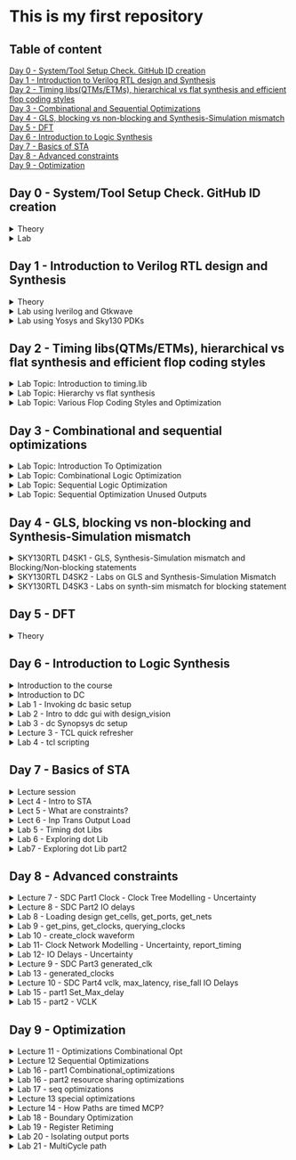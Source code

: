 # This is my first repository

## Table of content

[Day 0 - System/Tool Setup Check. GitHub ID creation](https://github.com/ariefsulaiman/sd-training/blob/main/Readme.md#day-0---systemtool-setup-check-github-id-creation)\
[Day 1 - Introduction to Verilog RTL design and Synthesis](https://github.com/ariefsulaiman/sd-training/blob/main/Readme.md#day-1---introduction-to-verilog-rtl-design-and-synthesis)\
[Day 2 - Timing libs(QTMs/ETMs), hierarchical vs flat synthesis and efficient flop coding styles](https://github.com/ariefsulaiman/sd-training/blob/main/Readme.md#day-2---timing-libsqtmsetms-hierarchical-vs-flat-synthesis-and-efficient-flop-coding-styles)\
[Day 3 - Combinational and Sequential Optimizations](https://github.com/ariefsulaiman/sd-training/blob/main/Readme.md#day-3---combinational-and-sequential-optimizations)\
[Day 4 - GLS, blocking vs non-blocking and Synthesis-Simulation mismatch](https://github.com/ariefsulaiman/sd-training/blob/main/Readme.md#day-4---gls-blocking-vs-non-blocking-and-synthesis-simulation-mismatch)\
[Day 5 - DFT](https://github.com/ariefsulaiman/sd-training/blob/main/Readme.md#day-5---dft)\
[Day 6 - Introduction to Logic Synthesis](https://github.com/ariefsulaiman/sd-training#day-6---introduction-to-logic-synthesis)\
[Day 7 - Basics of STA](https://github.com/ariefsulaiman/sd-training#day-7---basics-of-sta)\
[Day 8 - Advanced constraints](https://github.com/ariefsulaiman/sd-training/blob/main/Readme.md#day-8---advanced-constraints)\
[Day 9 - Optimization](https://github.com/ariefsulaiman/sd-training/blob/main/Readme.md#day-9---optimization)


## Day 0 - System/Tool Setup Check. GitHub ID creation
<details>
  <summary>Theory</summary>
 

### Theory
The term **"IC packaging"** describes the material that holds a semiconductor device. The circuit material is enclosed in a package to prevent rust or physical damage and to enable attachment of the electrical contacts linking it to the printed circuit board (PCB). There are many different types of integrated circuits, and as a result, there are many IC packaging system designs to take into account. This is because various circuit designs will require various requirements for their exterior casing.\
Example of package - Quadruple in-line package (QIP) and Dual in-line package (DIP).

![image](https://user-images.githubusercontent.com/118953928/203929575-c1a4f6b4-530c-4778-bda4-69649a140961.png)
![image](https://user-images.githubusercontent.com/118953928/203929823-5436c544-0933-4c5f-b9b6-09d5637fb1ab.png)

**Pad** - used to connect inside (core) to outside (I/O), good at ESD protection to prevent charge coming from outside damage the core inside.\
**Core** - consists of all the main logic gate (NMOS/PMOS) and cell block such as macro cell and foundry IP's.\
**I/O** - help in communication between die with external and will be connected to die by using wire bonding.\
**Wire Bonding** - method of making interconnections between an integrated circuit (IC) or other semiconductor device and its packaging during semiconductor device fabrication.\
**Macro** - a simple core/cell with simple functionality and can be easily found online.\
**Foundry IP's** - cell with more specific functionality and the design was patent/owned by a company. Has higher value compared to macro.


**Synthesis Flow**\
Convert software's instructions which is written in high level language to gate level language/machine language which is normally in binary format.
![image](https://user-images.githubusercontent.com/118953928/203932543-03c7cf3e-1d1c-4771-98bd-f1b03b06856e.png)
Specification/instructions written in RTL (high-level language such as C, C++ or Java) as inputs.
Compiler will compile the instruction into assembly language (.exe).
Assembler will then convert assembly language into gate level language (low-level language.machine language) which is in binary format (operands), and it is the language understood by a computer.
</details>

<details>
  <summary>Lab</summary>
 
### Lab
![Day0](https://user-images.githubusercontent.com/118953928/205473351-53f8d06d-b517-41cb-832d-c3b92b0b8233.jpg)
 
  </details>

## Day 1 - Introduction to Verilog RTL design and Synthesis
<details>
  <summary>Theory</summary>
 

### Theory
* **Design** is a set of Verilog code for the design work as intended.
* **RTL Design** is the behavioural representation of the required specification.
* **Simulator** is a method to check design and simulate the design. In this topic, the tool used is iverilog.
* **Testbench** is the setup of test vector to check it output match with the specs to test the functionality.
* **IVerilog** is a Verilog simulation and synthesis tool that is available for free. it take a design and a testbench as a input and it converts Verilog source code into a value change dump format (VCD file).
* **GTKWave** is a fully featured GTK+ wave reader for Unix, Win32, and Mac OSX that reads and displays LXT, LXT2, VZT, FST, and GHW and Verilog VCD/EVCD files. GTKWave is the best open source free wave viewer and the IVerilog developer recommends to use it.
* **Synthesizer** is a tool used for converting RTL to Netlist. In this topic, the synthesizer used is Yosys.
* **Yosys** is a framework for Verilog RTL synthesis. it takes a design and a .lib and it converts it into a netlist file.

* **Synthesis** is the process to converting RTL to gate level translation. The design is converted into gate. The connections are made between gates. The output of this process is called netlist.

What is .lib?
* A LIB file is a documentation of timing and power parameters related with cells in a technology node's standard cell library. A lib file is mainly a timing model file that comprises the cell delay, cell transition time, setup and hold time requirements. It may contain variation of a single cell. For example, slow medium and fast cell.

Why do we need variation of cell?
* Slow, fast and medium synthesis libraries are provided for timing-based synthesis. The slow lib is used for Hold time and the fast lib is used for Setup time checks. Achieve a maximum clock speed (minimum clock period), means better performance.  But that not always true because it should not too fast because hold violation might happen. So sometimes we need cell that can work slowly. 

How to get a faster/slower cells
* In digital logic circuit, to get a faster cell the charge-discharge of a capacitance need to be fast. To get a faster charge-discharge of a capacitance the transistor needs to be bigger to be able of sourcing more current. The wider transistor means more area and power it gets. There will always be a trade of between speed, area and power.

| Faster cell  | Slower cells |
| ------------- | ------------- |
| Low Delay  | More Delay  |
| Wider Transistor  | Narrow Transistor  |
| More Area  | Less Area  |
| More Power  | Less Power |
</details>
 
<details>
  <summary>Lab using Iverilog and Gtkwave</summary>  

**Lab 1: Introduction to lab** 

Task --> Cloning the directory from Github into machine
![image](https://user-images.githubusercontent.com/118953928/205473699-d51db95c-31fe-4583-b6fd-bfe48b1a1c62.png)


**Lab 2: Introduction iverilog gtkwave part 1** 

Task --> Setting up and opening the GTKwave\
The verilog file and testbench need to be compile by iverilog to create a a.out. Executing a.out to create vcd file for the GTKwave to read the file.
![image](https://user-images.githubusercontent.com/118953928/205474522-5ff4bd08-2950-4745-ab93-f5dc98cf919b.png)
![image](https://user-images.githubusercontent.com/118953928/205474452-7bdd8af4-8a20-4549-a897-1267c5663269.png)

  
**Lab 2: Introduction iverilog gtkwave part 2** 

Task --> Open the design file and the testbench file\
![image](https://user-images.githubusercontent.com/118953928/205474955-6169a528-89d9-4842-bb40-f536162e729d.png)
![image](https://user-images.githubusercontent.com/118953928/205474904-bd3460b3-f911-42e9-92f5-3492da540a15.png)

**Summary of command used**
| Command  | Detail |
| ------------- | ------------- |
| git clone \<linkfromgithub> | Copying the directory from Github into the machine  |
| iverilog good_mux.v tb_good_mux.v  |  Compile verilog design and testbench and create a.out file |
| ./a.out  | Run the simulation. vcd file is created  |
| gtkwave tb_good_mux.vcd  | View the simulation results graphically |
</details>
    
    
<details>
  <summary>Lab using Yosys and Sky130 PDKs</summary>  
  
### Lab using Yosys and Sky130 PDKs
**Lab 3: Good mux Part 1** 
Task --> Opening up Yosys\
![yosys](https://user-images.githubusercontent.com/118953928/205495328-f2b7ee41-6f4a-41a3-88e5-bbb2715046c8.JPG)

Task --> Read library, Read design, Synthesis, Generate netlists for the specified cell library, Display logic circuit 
![image](https://user-images.githubusercontent.com/118953928/205495758-f4c95477-6352-468f-afba-ff9bfdb3eab0.png)
![show](https://user-images.githubusercontent.com/118953928/205496208-f9e15299-ce6c-4de1-a3cf-1a6ccbc28eed.JPG)


**Command used**
| Command  | Detail |
| ------------- | ------------- |
| read_liberty -lib ../my_lib/lib/sky*.lib | Read library  |
| read_verilog good_mux.v  |  Read design |
| synth -top good_mux  | Synthesis  |
| abc -liberty ../lib/sky*.lib  | Generate netlists for the specified cell library |
| show  | Display logic circuit |

**Lab 3: Good mux Part 2** \
Task --> Understanding the logic circuit\
The circuit from the video is different from my result when showing the logic circuit. The logic circuit on the video show there is 1 nand, 1 clk inverter and and 1 02ai gate. My logic just show a whole block of mux. I think because there a Mux2x1 in the standard cell library so, there is no need divide for each logic gate for the same function.

**Lab 3: Good mux Part 3** \
Task --> write netlist, open netlist in vim\
![image](https://user-images.githubusercontent.com/118953928/205530077-76f2415f-9395-4382-bcde-d8bcaf1702ea.png)
![image](https://user-images.githubusercontent.com/118953928/205529961-5039b4ae-e1f4-4f02-91d2-c3223c1b8ae5.png)

Task --> Simplify netlist, open simplify netlist in vim\
![image](https://user-images.githubusercontent.com/118953928/205530977-bbb4cc7c-29dd-46f0-98f6-13f33b9e53ee.png)
![image](https://user-images.githubusercontent.com/118953928/205530696-f1c08a2f-260d-4edd-9a51-ab765747d951.png)

**Command used**
| Command  | Detail |
| ------------- | ------------- |
| write_verilog good_mux_netlist.v | Generate the netlist.v  |
| !vim good_mux_netlist.v  |  Open the generated netlist |
| write_verilog -noattr good_mux_netlist.v  | Simplify the netlist  |
</details>

 
 
## Day 2 - Timing libs(QTMs/ETMs), hierarchical vs flat synthesis and efficient flop coding styles
<details>
  <summary>Lab Topic: Introduction to timing.lib</summary>
  
#### Lab Topic: Introduction to timing.lib

> 1. Structure of .lib
- vim../my_lib/lib/sky130_fd_sc_hd_tt_025C_1v80.lib --> Open the .lib
- :syn off --->switch off the syntax --> Turn off syntax colour
![Slide1](https://user-images.githubusercontent.com/118953928/206137095-3ebec90c-93ce-4fb5-8d1f-ebb0b9caaf7c.JPG) 
> > Note\
Tt: typical(fast/slow/typical)\
C= temperature\
V= voltage

> 2. Variation of cells in .lib
- :vsp ../my_lib/verilog_model/sky130_fd_sc_hd.v --> Open the file that conatin all detail and behavioural 
![Slide2](https://user-images.githubusercontent.com/118953928/206137566-7766f8be-4773-4639-8baf-4edb2ca412c0.JPG)

> 3. Behavioral code of the cell inside .lib
![Slide3](https://user-images.githubusercontent.com/118953928/206137854-c5bd555f-6603-466e-9dbb-7d64a9ff66f1.JPG)

> 4. Cell information from the verilog model structure
![Slide4](https://user-images.githubusercontent.com/118953928/206138828-932f5ec7-f87c-4fb1-af37-9bcc2cef0868.JPG)
![Slide5](https://user-images.githubusercontent.com/118953928/206138884-1624071d-fcc1-4a0f-8fc2-8472a2f5c5fe.JPG)
![Slide6](https://user-images.githubusercontent.com/118953928/206138911-3ba7e73a-696d-4b1e-a756-2e8bd64a6a93.JPG)
![Slide7](https://user-images.githubusercontent.com/118953928/206138953-0ef3b587-f741-40e8-ad79-44fa546504dc.JPG)

> 5. Variation of cells 
![Slide8](https://user-images.githubusercontent.com/118953928/206139251-5d402e51-e8af-4fef-a9dd-b491e2e00f9b.JPG)
</details>
  
  <details>
  <summary>Lab Topic: Hierarchy vs flat synthesis</summary>

> 1. Opening & understanding multiple module
Command : Gvim multiple_module.v
![Slide10](https://user-images.githubusercontent.com/118953928/206141163-bf473bc1-6ec1-422c-8144-b2c653956b0e.JPG)

> 2. Synthesis of the mutiples_modules\
- Command:\
![image](https://user-images.githubusercontent.com/118953928/206324204-07a98b64-97ed-4249-b865-41c744635086.png)
- Result\
![Slide11](https://user-images.githubusercontent.com/118953928/206141431-fd95d8c1-d75d-4858-9e36-25d6fa5f3d80.JPG)
![Slide12](https://user-images.githubusercontent.com/118953928/206141606-5eb3b4ca-c44f-4c24-aabc-651399d64f21.JPG)
![Slide13](https://user-images.githubusercontent.com/118953928/206141624-3be9de33-6b54-4c8c-9c4d-66fe5fb32fcc.JPG)


> 3. Revision
![Slide14](https://user-images.githubusercontent.com/118953928/206142219-cd6ca58e-eba7-47de-b4b3-def8389733b7.JPG)
![Slide15](https://user-images.githubusercontent.com/118953928/206142232-04f06038-e6a3-4ebe-af71-7b0a8ba1d07c.JPG)

> 4. Flatten the multiple_modules
- Code
![image](https://user-images.githubusercontent.com/118953928/206327140-c5782660-28bd-4ce1-a816-c8745c15adcc.png)

- Result
![Slide17](https://user-images.githubusercontent.com/118953928/206142853-3fb1077f-66ec-4889-b5c1-30051c572806.JPG)

> 5. Synthesizing sub module from the multiple_modules.v
![Slide18](https://user-images.githubusercontent.com/118953928/206143146-e0457ba3-8d37-492d-a0c1-81cb3b61c974.JPG)
</details>
  
<details>
  <summary>Lab Topic: Various Flop Coding Styles and Optimization</summary>

> 1. Flip-flop
![Slide19](https://user-images.githubusercontent.com/118953928/206143268-69ceaa31-11a7-4247-a29a-d0207a38e90f.JPG)

> 2. Asynchronous D-flip-flop
![Slide20](https://user-images.githubusercontent.com/118953928/206143520-1255fd04-4a40-424c-a237-032e2c787a95.JPG)

> 3. Synchronous D-flip-flop 
 ![Slide21](https://user-images.githubusercontent.com/118953928/206143701-d312c8cc-ab25-45b7-82cc-1550dac40601.JPG)
 
> 4. Simulating asynchronous D-flip-flop (reset)
![Slide22](https://user-images.githubusercontent.com/118953928/206145248-1ae21d67-2b54-4b78-aec0-c8901a992726.JPG)

> 5. Simulating asynchronous D-flip-flop (set)
![Slide23](https://user-images.githubusercontent.com/118953928/206145497-e9dc8277-071a-4c43-ada1-ccc73f99ace2.JPG)

> 6. Simulating synchronous D-flip-flop (set)
![Slide24](https://user-images.githubusercontent.com/118953928/206146136-f453b94e-d04f-49cd-b48c-20b9dbcf3a2c.JPG)

> 7. Synthesis asynchronous D-flip-flop (reset)
- Coding
![image](https://user-images.githubusercontent.com/118953928/206331269-3758d609-38e0-4574-9a23-3107c91b9fbf.png)

- Result
![Slide25](https://user-images.githubusercontent.com/118953928/206146468-6dfa53aa-176d-453a-b616-eb564bcf1226.JPG)

> 8. Synthesis asynchronous D-flip-flop (set)
- Coding
![image](https://user-images.githubusercontent.com/118953928/206332007-7e17fbb5-0cc7-4706-8376-7241cc3a6c52.png)

- Result
![Slide26](https://user-images.githubusercontent.com/118953928/206146624-4c772154-6d39-4e27-94c3-672f8ed407f8.JPG)

> 9. Synthesis synchronous D-flip-flop (set)
- Coding
![image](https://user-images.githubusercontent.com/118953928/206332774-93ae20f7-76f0-4180-aee8-06aef2f28db5.png)

- Result
![Slide27](https://user-images.githubusercontent.com/118953928/206146881-9e14fce8-a6f1-4e8b-ada4-0e6893208aa2.JPG)

> 10. Interesting optimization of mult2 & mult8
![Slide29](https://user-images.githubusercontent.com/118953928/206148279-9ad0b948-e6a5-46d8-b144-59accbf662dd.JPG)

> 11. Synthesis of mult2
- Coding
![image](https://user-images.githubusercontent.com/118953928/206333632-ecda2517-5acc-4139-869c-d4282ebe9112.png)

- Result
![Slide30](https://user-images.githubusercontent.com/118953928/206148447-51663683-b8e6-4bbc-ac26-a01c7d6efec7.JPG)

> 12. Interesting optimization of mult8
![Slide31](https://user-images.githubusercontent.com/118953928/206148687-291127bd-d7db-4af5-9321-5e4588dd5dfd.JPG)

> 13. Synthesis of mult8
- Coding
![image](https://user-images.githubusercontent.com/118953928/206334190-689c0da2-029d-4be5-82ad-b495b0ede65d.png)

- Result
![Slide32](https://user-images.githubusercontent.com/118953928/206148944-64e5a680-2385-48f5-bf21-22e22dbad88c.JPG)
</details>
  
## Day 3 - Combinational and sequential optimizations

<details>
  <summary>Lab Topic: Introduction To Optimization</summary>  

> Combinational Logic Optimization
![Slide2](https://user-images.githubusercontent.com/118953928/206737731-3b98b2c1-5cc1-4d5c-8bea-f80e394e3f51.JPG)
![Slide3](https://user-images.githubusercontent.com/118953928/206737745-294ff8f0-c640-4aec-8b93-4d37092f7ad5.JPG)
![Slide4](https://user-images.githubusercontent.com/118953928/206737755-7fa69913-b322-4f3e-bb75-4271992ed91b.JPG)

> Sequential Constant Optimization (D-FF with reset signal)
![Slide5](https://user-images.githubusercontent.com/118953928/206738058-c1fa725f-dce3-4970-a66f-49a9ca483a24.JPG)

> Sequential Constant Optimization (D-FF with set signal)
![Slide6](https://user-images.githubusercontent.com/118953928/206738071-79327fe0-fe76-4c31-9efd-2b09197664a0.JPG)

> State Optimization 
![Slide7](https://user-images.githubusercontent.com/118953928/206738105-e6aa77a0-7cc5-4856-9814-5a200b8509d5.JPG)
</details>
  
<details>
  <summary>Lab Topic: Combinational Logic Optimization</summary>

> opt_check.v
![Slide9](https://user-images.githubusercontent.com/118953928/206738385-fe0c1beb-2bd2-46ef-885e-075936e0fa5b.JPG)
![Slide10](https://user-images.githubusercontent.com/118953928/206738396-00a40586-19a3-41f3-ae38-383a53e51700.JPG)
![Slide11](https://user-images.githubusercontent.com/118953928/206738406-be0f1c3f-0f63-4056-8571-b4638e577a6f.JPG)

> opt_check2.v
![Slide12](https://user-images.githubusercontent.com/118953928/206738487-c8037e3e-52b4-4c6c-9acd-17a501013462.JPG)
![Slide13](https://user-images.githubusercontent.com/118953928/206738495-62658e89-7acb-4710-9999-51dd3ba71f01.JPG)
![Slide14](https://user-images.githubusercontent.com/118953928/206738501-a1808382-252e-4d1d-8c2c-bf1940f752d0.JPG)

> opt_check3.v
![Slide15](https://user-images.githubusercontent.com/118953928/206738616-724c88cb-bf4d-4e1c-8f01-8485ddd501d6.JPG)
![Slide16](https://user-images.githubusercontent.com/118953928/206738623-560d219c-8645-4754-b856-20df1b5f0bc3.JPG)
![Slide17](https://user-images.githubusercontent.com/118953928/206738625-e743d7cd-c7e5-4664-94b9-edb0ef9d2bf6.JPG)

> opt_check4.v
![Slide18](https://user-images.githubusercontent.com/118953928/206738716-5a33c98b-a3cb-42ec-9a73-894f890fd7de.JPG)
![Slide19](https://user-images.githubusercontent.com/118953928/206738721-7e485eb5-85eb-4b43-b268-8c42733aa759.JPG)
![Slide20](https://user-images.githubusercontent.com/118953928/206738723-b9df76d0-df0c-44e1-9324-64d52d311177.JPG)

> Multiple_module_opt.v
![Slide21](https://user-images.githubusercontent.com/118953928/206738793-61878bc5-6e62-4c60-9bdb-dd964d30f5ee.JPG)
![Slide22](https://user-images.githubusercontent.com/118953928/206738805-27ffdd9f-7667-473f-83f2-32586e3b14c0.JPG)
![Slide23](https://user-images.githubusercontent.com/118953928/206738807-6eef66a0-5706-4f33-8634-1db9ea3965d5.JPG)

> Multiple_module_opt2.v
![Slide24](https://user-images.githubusercontent.com/118953928/206738858-625ddf05-3d48-420b-b706-66a3b369749c.JPG)
![Slide25](https://user-images.githubusercontent.com/118953928/206738866-207a2410-32a2-42c2-937f-9565fd0cb450.JPG)
![Slide26](https://user-images.githubusercontent.com/118953928/206738869-dc8c4cb0-e8eb-4589-9a16-0cf357d2ecde.JPG)
</details>
  
<details>
  <summary>Lab Topic: Sequential Logic Optimization</summary>

> dff_const1
![Slide28](https://user-images.githubusercontent.com/118953928/206739222-46dd648a-a549-448c-9f62-08f0a09203cb.JPG)
![Slide29](https://user-images.githubusercontent.com/118953928/206739228-108c3b09-4220-4af5-bc7e-33454160b2fe.JPG)
![Slide30](https://user-images.githubusercontent.com/118953928/206739233-c4dcb61f-9f2c-4803-9020-e4301e76860d.JPG)
![Slide31](https://user-images.githubusercontent.com/118953928/206739235-83e2cea4-f3e0-4999-9a8e-773ba868b1bb.JPG)

> dff_const2
![Slide32](https://user-images.githubusercontent.com/118953928/206739474-f72095c6-ebcb-4f1d-89f0-1bf5dd30951c.JPG)
![Slide33](https://user-images.githubusercontent.com/118953928/206739482-ed833e33-94cb-494a-a768-b43adc19dead.JPG)
![Slide34](https://user-images.githubusercontent.com/118953928/206739485-786f7fdd-b4bd-4f7b-8d10-5c3510b298f6.JPG)
![Slide35](https://user-images.githubusercontent.com/118953928/206739490-610e6cf5-bfa0-4d4b-9b93-f9e421d524c0.JPG)

> dff_const3
![Slide36](https://user-images.githubusercontent.com/118953928/206739643-09d0c2dd-fcde-46d4-93a9-92a5c2aa5e02.JPG)
![Slide37](https://user-images.githubusercontent.com/118953928/206739655-035aa051-035d-43ff-a00c-650ac1e3346b.JPG)
![Slide38](https://user-images.githubusercontent.com/118953928/206739659-73becde7-957f-420e-8baf-65b75981f80c.JPG)
![Slide39](https://user-images.githubusercontent.com/118953928/206739662-d655c9d5-f7cc-4213-83e8-843f2ba4bf11.JPG)

> dff_const4
![Slide40](https://user-images.githubusercontent.com/118953928/206739713-e4e85f6a-2832-4cef-b3f2-ddbf34f8c5ee.JPG)
![Slide41](https://user-images.githubusercontent.com/118953928/206739717-36c7ec57-bfdb-4055-acee-601aa00b449e.JPG)
![Slide42](https://user-images.githubusercontent.com/118953928/206739719-07261030-dddb-420e-a75b-c7af0c923f9b.JPG)
![Slide43](https://user-images.githubusercontent.com/118953928/206739722-7f572319-b2b2-4269-86ed-d72b37333dc4.JPG)

> dff_const5
![Slide44](https://user-images.githubusercontent.com/118953928/206739766-1d8ce70b-073f-4b97-9e76-d7052c506608.JPG)
![Slide45](https://user-images.githubusercontent.com/118953928/206739775-5e5725c9-b9a0-4c75-99e5-24e4edb39a83.JPG)
![Slide46](https://user-images.githubusercontent.com/118953928/206739781-c1b8b53f-4eea-44d0-88f3-2bf7cb3d9160.JPG)
![Slide47](https://user-images.githubusercontent.com/118953928/206739785-3eba604c-7892-43d8-bb09-f91075c0c4bd.JPG)
</details>
  
<details>
  <summary>Lab Topic: Sequential Optimization Unused Outputs</summary>

> **counter_opt.v**
![Slide49](https://user-images.githubusercontent.com/118953928/206739924-9988c8eb-f008-4f2b-a282-5aa73bea282a.JPG)
![Slide50](https://user-images.githubusercontent.com/118953928/206739933-19df3873-8f23-49a8-ba05-556f9c81799b.JPG)
![Slide51](https://user-images.githubusercontent.com/118953928/206739937-82685d9d-a23f-4f54-83bb-34d1e8c1b7f6.JPG)

> **counter_opt2.v**
![Slide52](https://user-images.githubusercontent.com/118953928/206739953-88acd904-7377-4b41-8a06-b7602be7d4cd.JPG)
![Slide53](https://user-images.githubusercontent.com/118953928/206739964-48748c46-eee3-4611-b230-dc944a6ce089.JPG)
![Slide54](https://user-images.githubusercontent.com/118953928/206739969-b20824ca-a468-4b9c-a6af-c7b4e3e3f1fc.JPG)
</details>

## Day 4 - GLS, blocking vs non-blocking and Synthesis-Simulation mismatch

<details>
  <summary>SKY130RTL D4SK1 - GLS, Synthesis-Simulation mismatch and Blocking/Non-blocking statements</summary>
  
> Gate Level Simulation (GLS)
  ![Slide2](https://user-images.githubusercontent.com/118953928/206896202-9096e485-05f3-447d-ba9b-0cdd51a89329.JPG)
  ![Slide3](https://user-images.githubusercontent.com/118953928/206896214-e1f84ff7-e8c6-4d74-b88f-dfc8785829d5.JPG)

> Synthesis Simulation Mismatch
![Slide4](https://user-images.githubusercontent.com/118953928/206896259-33d81798-317a-4244-adfe-b9a385d3d28c.JPG)
![Slide5](https://user-images.githubusercontent.com/118953928/206896261-e2b9485a-0c0f-4095-9b95-d23f4ad27270.JPG)

> Caveat with Blocking Statement
![Slide6](https://user-images.githubusercontent.com/118953928/206896280-f13fc9f1-db05-44cd-82f1-9a73ac57ec7c.JPG)
</details>

<details>
  <summary>SKY130RTL D4SK2 - Labs on GLS and Synthesis-Simulation Mismatch</summary>
  
> ternary_operator_mux.v
![Slide8](https://user-images.githubusercontent.com/118953928/206896341-a343fd4f-772b-4c84-b99d-847be1cea6a9.JPG)
![Slide9](https://user-images.githubusercontent.com/118953928/206896342-24ac97fe-5df6-4e6a-845d-aab6178335a7.JPG)
![Slide10](https://user-images.githubusercontent.com/118953928/206896343-b5e55d4d-92be-4c62-ad30-3a535cee8adb.JPG)
![Slide11](https://user-images.githubusercontent.com/118953928/206896344-c59a9273-86c6-492f-a197-45122a5f04a5.JPG)
![Slide12](https://user-images.githubusercontent.com/118953928/206896345-43670376-a68e-49de-b0e3-b6e27ca13c7f.JPG)

  
> bad_mux.v 
![Slide13](https://user-images.githubusercontent.com/118953928/206896379-277efffe-f224-4913-b810-a8b860418eed.JPG)
![Slide14](https://user-images.githubusercontent.com/118953928/206896382-1b7e158b-a7b7-4c57-bf54-343ecce438a8.JPG)
![Slide15](https://user-images.githubusercontent.com/118953928/206896383-bee1559a-7927-48f4-9ffc-22d1f9320aa7.JPG)
![Slide16](https://user-images.githubusercontent.com/118953928/206896386-984848f3-0573-43d0-994a-f3a761645a6b.JPG)
![Slide17](https://user-images.githubusercontent.com/118953928/206896388-bf5ab0f8-7f94-42e9-b295-ff6727116a3e.JPG)
</details>


<details>
  <summary>SKY130RTL D4SK3 - Labs on synth-sim mismatch for blocking statement</summary>
  
> blocking_caveat,v
![Slide19](https://user-images.githubusercontent.com/118953928/206896424-3eec9110-8095-4408-a567-071bf7a2b628.JPG)
![Slide20](https://user-images.githubusercontent.com/118953928/206896426-44c902d7-7570-409c-b9a0-ab973473b0e8.JPG)
![Slide21](https://user-images.githubusercontent.com/118953928/206896428-9f9223c9-999a-4066-97d5-8658ee021842.JPG)
![Slide22](https://user-images.githubusercontent.com/118953928/206896429-50b0afaa-dc68-4a2f-9cc6-a30389d81160.JPG)
![Slide23](https://user-images.githubusercontent.com/118953928/206896431-5dcdd94c-925e-4ffe-a32b-2f024cd308ba.JPG)
</details>

## Day 5 - DFT
<details>
  <summary>Theory</summary>
  
![NOTE_page-0001](https://user-images.githubusercontent.com/118953928/207774134-36780e59-87df-406f-8b63-e88059134984.jpg)
![NOTE_page-0002](https://user-images.githubusercontent.com/118953928/207774137-a8c22994-59f9-4fcc-817b-b8721634b3f5.jpg)
![NOTE_page-0003](https://user-images.githubusercontent.com/118953928/207774139-6b277ca9-ad78-4f56-919b-246a715128ac.jpg)
![NOTE_page-0004](https://user-images.githubusercontent.com/118953928/207774140-80c88b05-a8f7-4233-b367-2afe48545414.jpg)
![NOTE_page-0005](https://user-images.githubusercontent.com/118953928/207774142-8bdff667-5d0e-49ba-bfb7-87e4dfd04fcb.jpg)
![NOTE_page-0006](https://user-images.githubusercontent.com/118953928/207774145-4719e956-3563-4831-ab8c-81800efda033.jpg)
![NOTE_page-0007](https://user-images.githubusercontent.com/118953928/207774146-1965ac54-84d6-489a-87e8-206102d0689f.jpg)
![NOTE_page-0008](https://user-images.githubusercontent.com/118953928/207774147-5259f349-46d0-476f-80a9-1ecab7d18fbc.jpg)
![NOTE_page-0009](https://user-images.githubusercontent.com/118953928/207774151-2212d469-0045-4ad6-8352-f13e02aadb25.jpg)
![NOTE_page-0010](https://user-images.githubusercontent.com/118953928/207803610-3eee5e1e-11c9-4b6e-8d28-b34e2f06da33.jpg)
![NOTE_page-0011](https://user-images.githubusercontent.com/118953928/207803619-ee155752-933b-4d52-88d5-5c0fbe3274f8.jpg)

  </details>
  

## Day 6 - Introduction to Logic Synthesis

<details>
  <summary>Introduction to the course</summary>
  
  
![Slide2](https://user-images.githubusercontent.com/118953928/208457042-1ce2dc00-4e56-4951-a102-6245cc23bbee.JPG)
![Slide3](https://user-images.githubusercontent.com/118953928/208457050-7c415eda-909d-438b-abeb-d30906b64118.JPG)
![Slide4](https://user-images.githubusercontent.com/118953928/208457057-972819ec-158a-4251-8f15-bf5c66442ad9.JPG)
![Slide5](https://user-images.githubusercontent.com/118953928/208457060-33e6fe96-dcfd-4416-9501-24ded36ccbeb.JPG)
![Slide6](https://user-images.githubusercontent.com/118953928/208457062-4a15e0e8-1497-41e8-ae3f-ce83210efc87.JPG)
</details>
  
  <details>
  <summary>Introduction to DC</summary>
    
![Slide8](https://user-images.githubusercontent.com/118953928/208457254-495162e7-66fc-4f3d-b8ac-a585c9003aa0.JPG)
![Slide9](https://user-images.githubusercontent.com/118953928/208457263-5f0595e5-934f-4223-914c-8e9268cc00b6.JPG)
![Slide10](https://user-images.githubusercontent.com/118953928/208457267-3af6203b-fcf1-4d3c-8cd3-a7cfbd09ce95.JPG)
</details>
  
  <details>
  <summary>Lab 1 - Invoking dc basic setup</summary>
  
![Slide12](https://user-images.githubusercontent.com/118953928/208457416-6029aec6-0e6d-4034-9be3-78d3e0d804ba.JPG)
![Slide13](https://user-images.githubusercontent.com/118953928/208457424-e35b12af-6954-4c0d-9972-c46e79c438a8.JPG)
![Slide14](https://user-images.githubusercontent.com/118953928/208457430-3d364613-c7cc-4ca3-9ffb-2d400ed232ba.JPG)
![Slide15](https://user-images.githubusercontent.com/118953928/208457437-f14929a2-45de-4c0f-850a-5b09de5bbac2.JPG)
![Slide16](https://user-images.githubusercontent.com/118953928/208457440-7063834e-da07-4d3c-90bd-bec958421719.JPG)
![Slide17](https://user-images.githubusercontent.com/118953928/208457445-b145c478-684f-45ea-b6cd-b43191fd6466.JPG)
![Slide18](https://user-images.githubusercontent.com/118953928/208457449-a2d4e2da-48fa-4f6d-9550-3025a8dd6371.JPG)
![Slide19](https://user-images.githubusercontent.com/118953928/208457456-757b1f77-0716-4c12-a58f-d6debd2f12a8.JPG)
![Slide20](https://user-images.githubusercontent.com/118953928/208457460-dbf808ae-120f-4dbe-ac9b-66b70ba5f0ba.JPG)
 </details>
  
  <details>
  <summary>Lab 2 - Intro to ddc gui with design_vision</summary>
  
![Slide22](https://user-images.githubusercontent.com/118953928/208457524-ea70a909-fd67-42aa-a4ab-6f3d8380764d.JPG)
![Slide23](https://user-images.githubusercontent.com/118953928/208457533-d9ed212b-149d-488b-85b8-1f256ad77467.JPG)
![Slide24](https://user-images.githubusercontent.com/118953928/208457536-686236e0-61bf-4c85-89be-fa9db8b8dabf.JPG)

  
   </details>
  
  <details>
  <summary>Lab 3 - dc Synopsys dc setup</summary>
  
![Slide26](https://user-images.githubusercontent.com/118953928/208457592-cca055a8-2be0-4155-9120-78b3cc372233.JPG)
![Slide27](https://user-images.githubusercontent.com/118953928/208457599-b2261352-ddee-4cbc-9110-e2fee0675108.JPG)
 </details>
  
  <details>
  <summary>Lecture 3 - TCL quick refresher</summary>
  
![Slide29](https://user-images.githubusercontent.com/118953928/208457689-ec5ad320-6564-41a6-9090-a7c81c223abb.JPG)
![Slide30](https://user-images.githubusercontent.com/118953928/208457700-1a5cdc14-afe3-41fa-9016-0e1dd7f914e2.JPG)

   </details>
  
  <details>
  <summary>Lab 4 - tcl scripting</summary>
  
![Slide32](https://user-images.githubusercontent.com/118953928/208457751-17929e2e-d7dd-4b9f-87e3-4a2fa5f6c081.JPG)
![Slide33](https://user-images.githubusercontent.com/118953928/208457761-ed040d4d-599b-4797-b52c-360b0e89d84e.JPG)
![Slide34](https://user-images.githubusercontent.com/118953928/208457766-8bf57748-fd69-415b-aaab-cc3ab6b130b6.JPG)
  </details>

## Day 7 - Basics of STA

<details>
  <summary>Lecture session</summary>
  
![Slide2](https://user-images.githubusercontent.com/118953928/208876695-3b23eb15-509d-48e1-90ea-08dfafea6d1e.JPG)
![Slide3](https://user-images.githubusercontent.com/118953928/208876700-08e95fa6-9ef0-47b2-ad08-c5e4a67a7b32.JPG)
![Slide4](https://user-images.githubusercontent.com/118953928/208876701-0a78b623-0408-41b7-9b28-f6e5c6169842.JPG)
![Slide5](https://user-images.githubusercontent.com/118953928/208876708-ddfb8902-3007-4ba4-86ea-7a64a3c525b4.JPG)
![Slide6](https://user-images.githubusercontent.com/118953928/208876710-97f1c790-6955-4c7b-bab4-2f31e785b11b.JPG)
![Slide7](https://user-images.githubusercontent.com/118953928/208876714-1fec14ee-8e8c-43ae-9545-e47e837cb264.JPG)
![Slide8](https://user-images.githubusercontent.com/118953928/208876718-d9d841af-38cf-4fa5-a7c1-9be2565f69bf.JPG)
![Slide9](https://user-images.githubusercontent.com/118953928/208876721-1b6fabc7-828d-4377-bcd8-6422dac07415.JPG)
![Slide10](https://user-images.githubusercontent.com/118953928/208876723-78f7b6eb-f771-495a-80f6-6353b89f2333.JPG)
![Slide11](https://user-images.githubusercontent.com/118953928/208876726-a87dbf3f-27b7-4d11-90ce-2c914f92dce0.JPG)
![Slide12](https://user-images.githubusercontent.com/118953928/208876728-2975a876-ad2b-4d32-8eb7-effd639cabb0.JPG)

  </details>
  
<details>
  <summary>Lect 4 - Intro to STA</summary>
  
![Slide14](https://user-images.githubusercontent.com/118953928/208876768-f6355ea0-91e6-49bf-a5bf-7855fa04b739.JPG)
![Slide15](https://user-images.githubusercontent.com/118953928/208876775-2582b0f2-8d63-41d0-aac7-3e6066da54dd.JPG)
![Slide16](https://user-images.githubusercontent.com/118953928/208876778-a88dfb54-8b45-46e3-9343-8b5976d1557f.JPG)
![Slide17](https://user-images.githubusercontent.com/118953928/208876784-aa808b3b-ae0f-46c7-af3f-ec7fc7e996d0.JPG)
![Slide18](https://user-images.githubusercontent.com/118953928/208876788-e0efee02-99b7-4660-892b-d8db7aaf9c72.JPG)
![Slide19](https://user-images.githubusercontent.com/118953928/208876789-cc771875-08e6-47a5-a974-fd6194a5635d.JPG)
![Slide20](https://user-images.githubusercontent.com/118953928/208876794-61b1ff20-8c45-40f0-8f5f-c85e7080c28f.JPG)

  </details>
  
  <details>
  <summary>Lect 5 - What are constraints?</summary>
  
![Slide22](https://user-images.githubusercontent.com/118953928/208876827-4f34bfb4-4605-4c9e-aee2-29610815edf6.JPG)
![Slide23](https://user-images.githubusercontent.com/118953928/208876837-749c1652-1bd1-4288-9e01-e736abe84345.JPG)
![Slide24](https://user-images.githubusercontent.com/118953928/208876840-122ea900-ddb9-4ffd-821e-f4abe5ca2d37.JPG)
![Slide25](https://user-images.githubusercontent.com/118953928/208876842-31dc4eb9-5aa8-4c72-8eec-350744801fd5.JPG)
![Slide26](https://user-images.githubusercontent.com/118953928/208876851-2200a5b5-02da-4ab4-9270-d6850700ca32.JPG)

  </details>
  
<details>
  <summary>Lect 6 - Inp Trans Output Load</summary>
  
![Slide28](https://user-images.githubusercontent.com/118953928/208876909-9e06f85d-2751-4065-a597-b455332904cb.JPG)
![Slide29](https://user-images.githubusercontent.com/118953928/208876919-15730877-a4db-4afa-a730-d6268be9cf0b.JPG)
![Slide30](https://user-images.githubusercontent.com/118953928/208876971-46259cb5-0d12-4d24-9e3c-a24af66eb936.JPG)

  </details>
  
  <details>
  <summary>Lab 5 - Timing dot Libs</summary>
  
![Slide32](https://user-images.githubusercontent.com/118953928/208877101-892c8180-79ac-43d5-bd5b-140e7e0d2809.JPG)
![Slide33](https://user-images.githubusercontent.com/118953928/208877111-09ec6f65-5766-4dca-9066-8219fef1f329.JPG)
![Slide34](https://user-images.githubusercontent.com/118953928/208877122-7c16ed0d-d33c-46d6-a451-b2a94ca7487b.JPG)
![Slide35](https://user-images.githubusercontent.com/118953928/208877126-9fad1fd8-e3c2-4f01-84af-298149af5dc5.JPG)
![Slide36](https://user-images.githubusercontent.com/118953928/208877128-3adf5412-9a98-46d8-9e97-5a42d9fc59b5.JPG)
![Slide37](https://user-images.githubusercontent.com/118953928/208877132-ea9649c8-19ef-4df0-9852-24de21535812.JPG)
![Slide38](https://user-images.githubusercontent.com/118953928/208877139-4081efa7-75cf-47cd-bd0a-561f6fc87145.JPG)

  </details>
  
  <details>
  <summary>Lab 6 - Exploring dot Lib</summary>
  
![Slide40](https://user-images.githubusercontent.com/118953928/208877162-9ea49546-3400-4a9a-ab8b-d4d246aca796.JPG)
![Slide41](https://user-images.githubusercontent.com/118953928/208877244-d48ef973-7d86-4a89-8bec-f9cf554701b8.JPG)
![Slide42](https://user-images.githubusercontent.com/118953928/208877250-57c1c7b6-1f87-4892-a5dd-320dfece3e25.JPG)
![Slide43](https://user-images.githubusercontent.com/118953928/208877253-7930e79e-0d3d-4440-9ac8-8e024ee7ec6d.JPG)

  </details>
  
  <details>
  <summary>Lab7 - Exploring dot Lib part2</summary>
  

![Slide45](https://user-images.githubusercontent.com/118953928/208877299-d036ae52-cbf8-4eba-8181-dcc408851341.JPG)
![Slide46](https://user-images.githubusercontent.com/118953928/208877307-cb03ffb6-3b40-4003-8e91-4a9cb9e1a09d.JPG)
![Slide47](https://user-images.githubusercontent.com/118953928/208877312-ccc3c4af-c48f-40b2-ac6d-56e278b7246b.JPG)
![Slide48](https://user-images.githubusercontent.com/118953928/208877316-01b38546-48e3-4539-9dd8-faca592599ee.JPG)
![Slide49](https://user-images.githubusercontent.com/118953928/208877317-dee6ebf8-e7b7-43a9-a724-6814d6ce15f5.JPG)
![Slide50](https://user-images.githubusercontent.com/118953928/208877323-08c48ef5-d4c6-4d58-9f4a-76d414373226.JPG)
![Slide51](https://user-images.githubusercontent.com/118953928/208877327-5a15dbaf-4203-40ea-82fd-93d3a07c5536.JPG)
![Slide52](https://user-images.githubusercontent.com/118953928/208877331-69041a11-0101-4c31-818f-2ef5702b3ba3.JPG)

  </details>
  
## Day 8 - Advanced constraints

<details>
  <summary>Lecture 7 - SDC Part1 Clock - Clock Tree Modelling - Uncertainty</summary>

![Slide2](https://user-images.githubusercontent.com/118953928/209176161-7e8a5599-156d-40e8-a19b-1677af5dcae8.jpg)
![Slide3](https://user-images.githubusercontent.com/118953928/209176132-84482f26-f6c5-4e20-9a61-706260d2b9ac.JPG)
![Slide4](https://user-images.githubusercontent.com/118953928/209176139-b2e6b38d-baa9-40a4-b792-340cbbf4f043.JPG)
![Slide5](https://user-images.githubusercontent.com/118953928/209176144-ebb35c42-6776-4c8d-8d91-2bfb72ef36a4.JPG)
![Slide6](https://user-images.githubusercontent.com/118953928/209176148-9340da56-b92b-4c60-b19d-559d8dfb6bca.JPG)
![Slide7](https://user-images.githubusercontent.com/118953928/209176153-0fa5b73e-86b3-40aa-9660-43f5fd4cfe4a.JPG)
![Slide8](https://user-images.githubusercontent.com/118953928/209176159-d6b1f905-5641-4c40-89dc-d2da908236ed.JPG)
</details>

<details>
  <summary>Lecture 8 - SDC Part2 IO delays</summary>

![Slide10](https://user-images.githubusercontent.com/118953928/209176272-b92a4fae-f140-425e-814d-4a31e86903af.JPG)
![Slide11](https://user-images.githubusercontent.com/118953928/209176277-d0f78594-7cc2-4c3e-92f9-21d3bc4e7884.JPG)
![Slide12](https://user-images.githubusercontent.com/118953928/209176282-4621bcff-ec98-4042-a0f4-ab79283e3e04.JPG)
![Slide13](https://user-images.githubusercontent.com/118953928/209176284-ea112835-eb14-4c0a-b4c1-3123f29f154c.JPG)
![Slide14](https://user-images.githubusercontent.com/118953928/209176285-2d703a1b-6d5a-41e0-851f-b26276cee577.JPG)
![Slide15](https://user-images.githubusercontent.com/118953928/209176287-e12018d7-2827-42a9-82a3-dc28483f9816.JPG)
![Slide16](https://user-images.githubusercontent.com/118953928/209176290-db315f4d-b184-48c6-b3ac-179ed81aa7c2.JPG)
![Slide17](https://user-images.githubusercontent.com/118953928/209176294-4000981c-e731-4b5f-9e9b-1d6b56d727e2.JPG)
![Slide18](https://user-images.githubusercontent.com/118953928/209176296-0bd56aa2-984d-4408-b685-85aab473b095.JPG)
</details>

<details>
  <summary>Lab 8 - Loading design get_cells, get_ports, get_nets</summary>

![Slide21](https://user-images.githubusercontent.com/118953928/209462777-6c227638-d1ea-4bac-86b5-a31029e6f214.JPG)
![Slide22](https://user-images.githubusercontent.com/118953928/209462779-46b72346-69a4-464f-ba04-4592f5433966.JPG)
![Slide23](https://user-images.githubusercontent.com/118953928/209462782-7aae4a46-6b41-49bc-ad69-e7d1fcd2b982.JPG)
![Slide24](https://user-images.githubusercontent.com/118953928/209462783-a6e6a54b-d2fd-4cc6-b348-90bc09599758.JPG)
![Slide25](https://user-images.githubusercontent.com/118953928/209462784-1739b615-510f-41f7-abfe-7377f8d78b64.JPG)
![Slide26](https://user-images.githubusercontent.com/118953928/209462785-86a7363d-0a8d-443a-9524-3f75dd629cf3.JPG)
![Slide27](https://user-images.githubusercontent.com/118953928/209462786-7db3f743-0427-4395-8895-d999f0064b70.JPG)
</details>

<details>
  <summary>Lab 9 - get_pins, get_clocks, querying_clocks</summary>

![Slide29](https://user-images.githubusercontent.com/118953928/209462796-e3ac68a5-9107-4ff5-9ec0-34cfc3dc66e1.JPG)
![Slide30](https://user-images.githubusercontent.com/118953928/209462799-c3969e1b-3b7d-4a57-95b5-2f763dcb1085.JPG)
</details>

<details>
  <summary>Lab 10 - create_clock waveform</summary>

![Slide32](https://user-images.githubusercontent.com/118953928/209462807-3e2a4cee-dc60-48c1-9439-e83fa50097b7.JPG)
![Slide33](https://user-images.githubusercontent.com/118953928/209462809-31680b2c-05f7-4c6d-b4fb-71b4e50153d3.JPG)
![Slide34](https://user-images.githubusercontent.com/118953928/209462810-91baa2e4-1df4-4782-b113-24180a501416.JPG)
![Slide35](https://user-images.githubusercontent.com/118953928/209462811-57d826b3-1614-4aa9-8efb-79e6f65616d0.JPG)
![Slide36](https://user-images.githubusercontent.com/118953928/209462812-75ea043b-d5c1-46f9-9700-eee2084219db.JPG)
</details>

<details>
  <summary>Lab 11- Clock Network Modelling - Uncertainty, report_timing</summary>

![Slide38](https://user-images.githubusercontent.com/118953928/209462822-7894e5db-7db1-4c02-afb6-22a6ccd185c1.JPG)
![Slide39](https://user-images.githubusercontent.com/118953928/209462826-e865d63c-35b1-40f9-86c3-878b1c00d930.JPG)
![Slide40](https://user-images.githubusercontent.com/118953928/209462828-77ef3b89-adfa-494e-803a-1fe92929302c.JPG)
![Slide41](https://user-images.githubusercontent.com/118953928/209462832-217632b2-416a-4e96-95ba-98ae94abdde5.JPG)
![Slide42](https://user-images.githubusercontent.com/118953928/209462834-c4dcc7ce-0ddc-42ff-b465-99004005ea39.JPG)
</details>

<details>
  <summary>Lab 12- IO Delays - Uncertainty</summary>

![Slide44](https://user-images.githubusercontent.com/118953928/209462843-9d7249c6-7553-4fc9-9476-cfb56face885.JPG)
![Slide45](https://user-images.githubusercontent.com/118953928/209462845-d088a637-fb7f-4784-ae03-8db87e695b3e.JPG)
![Slide46](https://user-images.githubusercontent.com/118953928/209462846-92795c88-2745-4094-8b51-2ec9df310b6f.JPG)
![Slide47](https://user-images.githubusercontent.com/118953928/209462847-c8e8a137-3d9d-4529-a1ad-f37d7b23a303.JPG)
![Slide48](https://user-images.githubusercontent.com/118953928/209462850-14d161a5-10bd-40d0-a7ab-e3e1c903b6a0.JPG)
![Slide49](https://user-images.githubusercontent.com/118953928/209462851-97f70490-c2de-4461-a99c-48d08c3eaa31.JPG)
![Slide50](https://user-images.githubusercontent.com/118953928/209462852-8713029d-0d71-4a60-81f1-10dec04d822d.JPG)
![Slide51](https://user-images.githubusercontent.com/118953928/209462853-789f93a9-3cee-4488-84b9-fa75ab5ac89f.JPG)
![Slide52](https://user-images.githubusercontent.com/118953928/209462854-0b411e9d-52c0-4b93-a9cb-7b1755c5cbf2.JPG)
![Slide53](https://user-images.githubusercontent.com/118953928/209462855-96276937-368c-4651-b29b-813decae142f.JPG)
![Slide54](https://user-images.githubusercontent.com/118953928/209462856-da9ed510-c2b6-4359-b307-0aec2c609ca5.JPG)
</details>

<details>
  <summary>Lecture 9 - SDC Part3 generated_clk</summary>

![Slide56](https://user-images.githubusercontent.com/118953928/209539007-3448fd48-a25c-4530-b2ce-b3f33cfd4e5e.JPG)
![Slide57](https://user-images.githubusercontent.com/118953928/209539010-808c7b9e-aab8-4c68-a376-4392a15a0f62.JPG)
</details>

<details>
  <summary>Lab 13 - generated_clocks</summary>

![Slide59](https://user-images.githubusercontent.com/118953928/209539038-e4f9430f-4dff-4573-afca-f342f47f851d.JPG)
![Slide60](https://user-images.githubusercontent.com/118953928/209539042-1a50d905-15ee-4834-a811-2362180044e1.JPG)
![Slide61](https://user-images.githubusercontent.com/118953928/209539044-b1663393-520e-4f51-b311-84c7249a8ecb.JPG)
![Slide62](https://user-images.githubusercontent.com/118953928/209539047-731aac47-6a48-4239-a1bf-f0e355dabbcb.JPG)
![Slide63](https://user-images.githubusercontent.com/118953928/209539049-06bde80d-4e51-47ff-83f1-bea53f918881.JPG)
![Slide64](https://user-images.githubusercontent.com/118953928/209539053-792e871b-6cfc-4a4a-9040-87a4413ba022.JPG)
![Slide65](https://user-images.githubusercontent.com/118953928/209539054-54f7d8c7-3c08-4306-ad9c-b30dfc37913a.JPG)
</details>

<details>
  <summary>Lecture 10 - SDC Part4 vclk, max_latency, rise_fall IO Delays</summary>

![Slide67](https://user-images.githubusercontent.com/118953928/209539093-700817b8-4063-4739-83fe-480e184228b6.JPG)
![Slide68](https://user-images.githubusercontent.com/118953928/209539101-502292b3-a555-47d5-8a07-01ded4f4b9cf.JPG)
![Slide69](https://user-images.githubusercontent.com/118953928/209539105-ff4feea1-2cee-49e3-b06b-c40d9be249ad.JPG)
![Slide70](https://user-images.githubusercontent.com/118953928/209539110-4b5af6cc-2f09-4454-a4a2-88627d0ef01f.JPG)
![Slide71](https://user-images.githubusercontent.com/118953928/209539112-31b44c42-7f23-4349-b5fe-1aa8cddf14ff.JPG)
![Slide72](https://user-images.githubusercontent.com/118953928/209539113-2ab9e3b2-1c15-472b-ad74-52fa3467bed4.JPG)
</details>

<details>
  <summary>Lab 15 - part1 Set_Max_delay</summary>

![Slide75](https://user-images.githubusercontent.com/118953928/209539166-c445002b-0c00-48ed-9cd9-a18880ae9101.JPG)
![Slide76](https://user-images.githubusercontent.com/118953928/209539171-d013e896-1e99-4895-b7fb-d136950366ce.JPG)
![Slide77](https://user-images.githubusercontent.com/118953928/209539175-afe17c7d-ae27-4f81-bd86-a39bebee2141.JPG)
![Slide78](https://user-images.githubusercontent.com/118953928/209539176-33a0b4a2-deb3-43cf-9d4f-86f5d978070f.JPG)
![Slide79](https://user-images.githubusercontent.com/118953928/209539180-95427563-fe86-44fb-a691-ce4cde854388.JPG)
![Slide80](https://user-images.githubusercontent.com/118953928/209539184-f0569bda-e49b-48b7-9d75-ccf5cecbb4e0.JPG)
![Slide81](https://user-images.githubusercontent.com/118953928/209539186-110ca6b0-92c6-4ce1-b771-fe051937d831.JPG)
</details>

<details>
  <summary>Lab 15 - part2 - VCLK</summary>

![Slide83](https://user-images.githubusercontent.com/118953928/209539223-ecc2baf2-a4c3-4e55-9286-28641d223103.JPG)
![Slide84](https://user-images.githubusercontent.com/118953928/209539227-4ac22ee5-10dc-4606-a229-134f57cc8237.JPG)
![Slide85](https://user-images.githubusercontent.com/118953928/209539232-20de0cf1-3162-4fa9-bc91-071c322c0ed4.JPG)
![Slide86](https://user-images.githubusercontent.com/118953928/209539234-fc7e51ca-943e-44fe-b6e7-b8b5cc587e6a.JPG)
![Slide87](https://user-images.githubusercontent.com/118953928/209539236-21165a31-5e72-4648-b2f4-6cb9aba429ff.JPG)
![Slide88](https://user-images.githubusercontent.com/118953928/209539238-997e2e74-f632-488a-8003-49956fd0c8e6.JPG)
</details>

## Day 9 - Optimization 

<details>
  <summary>Lecture 11 - Optimizations Combinational Opt</summary>
  
### **Optimization Goals**

- Cost function based optimization
	- Optimization till the cost is met.
		for example cost function for timing is IO delay, clock period, max delay.
	- Over optimization of one goal will harm other goals.
	- Goals for sythesis
		- Meet timing
		- Meet area
		- Meet power
	- Remember that there will be trade-off to get faster cell.
	
### **Combinational Logic Optimization**

1.	Squeezing the logic to get most optimised design.
	- Area and Power savings
2.	Constant  Propagation
	- Direct Optimization
3. 	Boolean Logic Optimization
	- K-Map 
	- Quine McKluskey

![Slide3](https://user-images.githubusercontent.com/118953928/209755542-10728535-fdb2-418b-82eb-67ce436731ef.JPG)
![Slide4](https://user-images.githubusercontent.com/118953928/209755545-03274155-4906-41fe-a9d3-5bfe5867a9e4.JPG)
![Slide5](https://user-images.githubusercontent.com/118953928/209755546-fbef08e8-cf8d-4bbc-9232-017d31163241.JPG)
![Slide6](https://user-images.githubusercontent.com/118953928/209755550-83e86cbf-49f1-41e7-b249-14a0ddc98130.JPG)
![Slide7](https://user-images.githubusercontent.com/118953928/209755552-4b5851e7-09bb-4334-b933-f9714c831534.JPG)
</details>

<details>
  <summary>Lecture 12 Sequential Optimizations</summary>
  
### **Sequential Logic Optimization**

- Basic 
	- Sequential Constant Propagation
	- Retiming
	- Unused Flop removal
	- Clock gating

- Advanced
	- State optimization
	
![Slide9](https://user-images.githubusercontent.com/118953928/209770915-44e42126-506b-4908-8a7e-b280b3725339.JPG)
![Slide10](https://user-images.githubusercontent.com/118953928/209770919-7b1e18c8-2c40-40c9-b575-4eeaf43d932a.JPG)
![Slide11](https://user-images.githubusercontent.com/118953928/209770921-d3f0289c-9d63-4a86-9395-ae364d1f0a47.JPG)

### **Optimization of unloaded output**
![Slide12](https://user-images.githubusercontent.com/118953928/209770974-ae07c530-e3fa-43b1-b328-fbc9978ad507.JPG)
	
### **Controlling sequential optimization in DC**
```
- compile_seqmap_propagate_constants --> for constant optimization
- compile_delete_unloaded_sequential_cells --> for sequential optimization
- compile_register_replication --> for clonning register
```
	

</details>

<details>
  <summary>Lab 16 - part1 Combinational_optimizations</summary>
  
Content
</details>

<details>
  <summary>Lab 16 - part2 resource sharing optimizations</summary>
  
Content
</details>

<details>
  <summary>Lab 17 - seq optimizations</summary>
  
Content
</details>

<details>
  <summary>Lecture 13 special optimizations</summary>
  
Content
</details>

<details>
  <summary>Lecture 14 - How Paths are timed MCP?</summary>
  
Content
</details>

<details>
  <summary>Lab 18 - Boundary Optimization</summary>
  
Content
</details>

<details>
  <summary>Lab 19 - Register Retiming</summary>
  
Content
</details>

<details>
  <summary>Lab 20 - Isolating output ports</summary>
  
Content
</details>

<details>
  <summary>Lab 21 - MultiCycle path</summary>
  
```
test
```
Content
</details>


  
